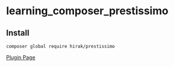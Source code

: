 # learning_composer_prestissimo

## Install

`composer global require hirak/prestissimo`

[Plugin Page](https://github.com/hirak/prestissimo)
